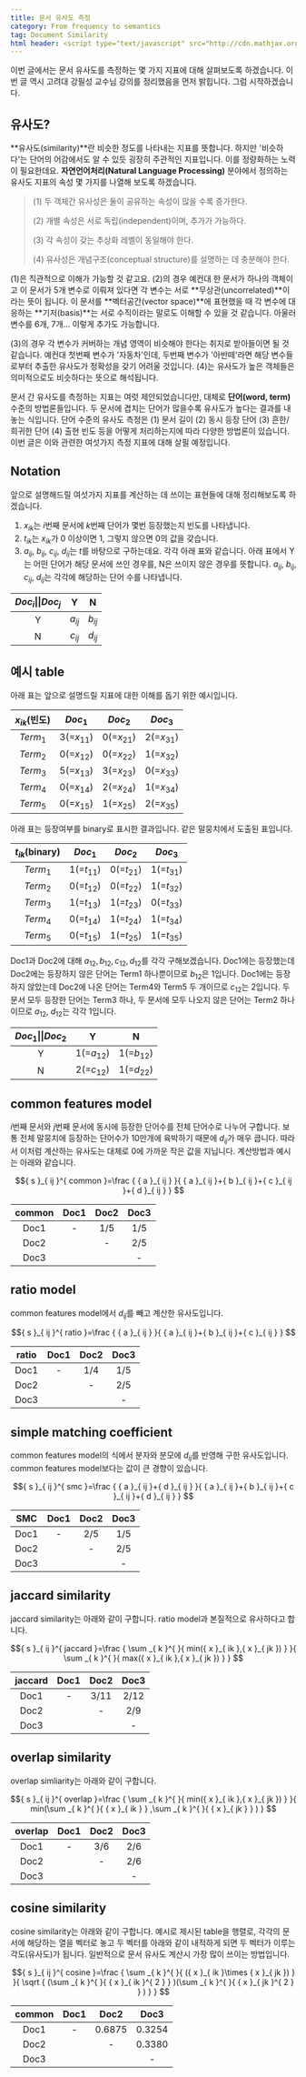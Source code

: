 ```yaml
---
title: 문서 유사도 측정
category: From frequency to semantics
tag: Document Similarity
html header: <script type="text/javascript" src="http://cdn.mathjax.org/mathjax/latest/MathJax.js?config=TeX-AMS_SVG"></script>
---
```


이번 글에서는 문서 유사도를 측정하는 몇 가지 지표에 대해 살펴보도록 하겠습니다. 이번 글 역시 고려대 강필성 교수님 강의를 정리했음을 먼저 밝힙니다. 그럼 시작하겠습니다.



## 유사도?

**유사도(similarity)**란 비슷한 정도를 나타내는 지표를 뜻합니다. 하지만 '비슷하다'는 단어의 어감에서도 알 수 있듯 굉장히 주관적인 지표입니다. 이를 정량화하는 노력이 필요한데요. **자연언어처리(Natural Language Processing)** 분야에서 정의하는 유사도 지표의 속성 몇 가지를 나열해 보도록 하겠습니다.

> (1) 두 객체간 유사성은 둘이 공유하는 속성이 많을 수록 증가한다.
>
> (2) 개별 속성은 서로 독립(independent)이며, 추가가 가능하다.
>
> (3) 각 속성이 갖는 추상화 레벨이 동일해야 한다.
>
> (4) 유사성은 개념구조(conceptual structure)를 설명하는 데 충분해야 한다.

(1)은 직관적으로 이해가 가능할 것 같고요. (2)의 경우 예컨대 한 문서가 하나의 객체이고 이 문서가 5개 변수로 이뤄져 있다면 각 변수는 서로 **무상관(uncorrelated)**이라는 뜻이 됩니다. 이 문서를 **벡터공간(vector space)**에 표현했을 때 각 변수에 대응하는 **기저(basis)**는 서로 수직이라는 말로도 이해할 수 있을 것 같습니다. 아울러 변수를 6개, 7개... 이렇게 추가도 가능합니다.

(3)의 경우 각 변수가 커버하는 개념 영역이 비슷해야 한다는 취지로 받아들이면 될 것 같습니다. 예컨대 첫번째 변수가 '자동차'인데, 두번째 변수가 '아반떼'라면 해당 변수들로부터 추출한 유사도가 정확성을 갖기 어려울 것입니다. (4)는 유사도가 높은 객체들은 의미적으로도 비슷하다는 뜻으로 해석됩니다.

문서 간 유사도를 측정하는 지표는 여럿 제안되었습니다만, 대체로 **단어(word, term)** 수준의 방법론들입니다. 두 문서에 겹치는 단어가 많을수록 유사도가 높다는 결과를 내놓는 식입니다. 단어 수준의 유사도 측정은 (1) 문서 길이 (2) 동시 등장 단어 (3) 흔한/희귀한 단어 (4) 출현 빈도 등을 어떻게 처리하는지에 따라 다양한 방법론이 있습니다. 이번 글은 이와 관련한 여섯가지 측정 지표에 대해 살필 예정입니다.



## Notation

앞으로 설명해드릴 여섯가지 지표를 계산하는 데 쓰이는 표현들에 대해 정리해보도록 하겠습니다.

1. $x_{ik}$는 $i$번째 문서에 $k$번째 단어가 몇번 등장했는지 빈도를 나타냅니다.
2. $t_{ik}$는 $x_{ik}$가 0 이상이면 1, 그렇지 않으면 0의 값을 갖습니다.
3. $a_{ij}$, $b_{ij}$, $c_{ij}$, $d_{ij}$는 $t$를 바탕으로 구하는데요. 각각 아래 표와 같습니다. 아래 표에서 Y는 어떤 단어가 해당 문서에 쓰인 경우를, N은 쓰이지 않은 경우를 뜻합니다. $a_{ij}$, $b_{ij}$, $c_{ij}$, $d_{ij}$는 각각에 해당하는 단어 수를 나타냅니다.

| $Doc_i$\|\|$Doc_j$ |    Y     |    N     |
| :----------------: | :------: | :------: |
|         Y          | $a_{ij}$ | $b_{ij}$ |
|         N          | $c_{ij}$ | $d_{ij}$ |



## 예시 table

아래 표는 앞으로 설명드릴 지표에 대한 이해를 돕기 위한 예시입니다. 

| $x_{ik}$(빈도) |   $Doc_1$    |   $Doc_2$    |   $Doc_3$    |
| :----------: | :----------: | :----------: | :----------: |
|   $Term_1$   | 3(=$x_{11}$) | 0(=$x_{21}$) | 2(=$x_{31}$) |
|   $Term_2$   | 0(=$x_{12}$) | 0(=$x_{22}$) | 1(=$x_{32}$) |
|   $Term_3$   | 5(=$x_{13}$) | 3(=$x_{23}$) | 0(=$x_{33}$) |
|   $Term_4$   | 0(=$x_{14}$) | 2(=$x_{24}$) | 1(=$x_{34}$) |
|   $Term_5$   | 0(=$x_{15}$) | 1(=$x_{25}$) | 2(=$x_{35}$) |



아래 표는 등장여부를 binary로 표시한 결과입니다. 같은 말뭉치에서 도출된 표입니다.

| $t_{ik}$(binary) |   $Doc_1$    |   $Doc_2$    |   $Doc_3$    |
| :--------------: | :----------: | :----------: | :----------: |
|     $Term_1$     | 1(=$t_{11}$) | 0(=$t_{21}$) | 1(=$t_{31}$) |
|     $Term_2$     | 0(=$t_{12}$) | 0(=$t_{22}$) | 1(=$t_{32}$) |
|     $Term_3$     | 1(=$t_{13}$) | 1(=$t_{23}$) | 0(=$t_{33}$) |
|     $Term_4$     | 0(=$t_{14}$) | 1(=$t_{24}$) | 1(=$t_{34}$) |
|     $Term_5$     | 0(=$t_{15}$) | 1(=$t_{25}$) | 1(=$t_{35}$) |



Doc1과 Doc2에 대해 $a_{12},b_{12},c_{12},d_{12}$를 각각 구해보겠습니다. Doc1에는 등장했는데 Doc2에는 등장하지 않은 단어는 Term1 하나뿐이므로 $b_{12}$은 1입니다. Doc1에는 등장하지 않았는데 Doc2에 나온 단어는 Term4와 Term5 두 개이므로 $c_{12}$는 2입니다. 두 문서 모두 등장한 단어는 Term3 하나, 두 문서에 모두 나오지 않은 단어는 Term2 하나이므로 $a_{12}$, $d_{12}$는 각각 1입니다.

| $Doc_1$\|\|$Doc_2$ |      Y       |      N       |
| :----------------: | :----------: | :----------: |
|         Y          | 1(=$a_{12}$) | 1(=$b_{12}$) |
|         N          | 2(=$c_{12}$) | 1(=$d_{22}$) |



## common features model

$i$번째 문서와 $j$번째 문서에 동시에 등장한 단어수를 전체 단어수로 나누어 구합니다. 보통 전체 말뭉치에 등장하는 단어수가 10만개에 육박하기 때문에 $d_{ij}$가 매우 큽니다. 따라서 이처럼 계산하는 유사도는 대체로 0에 가까운 작은 값을 지닙니다. 계산방법과 예시는 아래와 같습니다.

$${ s }_{ ij }^{ common }=\frac { { a }_{ ij } }{ { a }_{ ij }+{ b }_{ ij }+{ c }_{ ij }+{ d }_{ ij } } $$

| common | Doc1 | Doc2 | Doc3 |
| :----: | :--: | :--: | :--: |
|  Doc1  |  -   | 1/5  | 1/5  |
|  Doc2  |      |  -   | 2/5  |
|  Doc3  |      |      |  -   |



## ratio model

common features model에서 $d_{ij}$를 빼고 계산한 유사도입니다.

$${ s }_{ ij }^{ ratio }=\frac { { a }_{ ij } }{ { a }_{ ij }+{ b }_{ ij }+{ c }_{ ij } } $$

| ratio | Doc1 | Doc2 | Doc3 |
| :---: | :--: | :--: | :--: |
| Doc1  |  -   | 1/4  | 1/5  |
| Doc2  |      |  -   | 2/5  |
| Doc3  |      |      |  -   |



## simple matching coefficient

common features model의 식에서 분자와 분모에 $d_{ij}$를 반영해 구한 유사도입니다. common features model보다는 값이 큰 경향이 있습니다.

$${ s }_{ ij }^{ smc }=\frac { { a }_{ ij }+{ d }_{ ij } }{ { a }_{ ij }+{ b }_{ ij }+{ c }_{ ij }+{ d }_{ ij } } $$

| SMC  | Doc1 | Doc2 | Doc3 |
| :--: | :--: | :--: | :--: |
| Doc1 |  -   | 2/5  | 1/5  |
| Doc2 |      |  -   | 2/5  |
| Doc3 |      |      |  -   |



## jaccard similarity

jaccard similarity는 아래와 같이 구합니다. ratio model과 본질적으로 유사하다고 합니다.

$${ s }_{ ij }^{ jaccard }=\frac { \sum _{ k }^{  }{ min({ x }_{ ik },{ x }_{ jk }) }  }{ \sum _{ k }^{  }{ max({ x }_{ ik },{ x }_{ jk }) }  } $$

| jaccard | Doc1 | Doc2 | Doc3 |
| :-----: | :--: | :--: | :--: |
|  Doc1   |  -   | 3/11 | 2/12 |
|  Doc2   |      |  -   | 2/9  |
|  Doc3   |      |      |  -   |



## overlap similarity

overlap simliarity는 아래와 같이 구합니다.

$${ s }_{ ij }^{ overlap }=\frac { \sum _{ k }^{  }{ min({ x }_{ ik },{ x }_{ jk }) }  }{ min(\sum _{ k }^{  }{ { x }_{ ik } } ,\sum _{ k }^{  }{ { x }_{ jk } } ) } $$

| overlap | Doc1 | Doc2 | Doc3 |
| :-----: | :--: | :--: | :--: |
|  Doc1   |  -   | 3/6  | 2/6  |
|  Doc2   |      |  -   | 2/6  |
|  Doc3   |      |      |  -   |



## cosine similarity

cosine similarity는 아래와 같이 구합니다. 예시로 제시된 table을 행렬로, 각각의 문서에 해당하는 열을 벡터로 놓고 두 벡터를 아래와 같이 내적하게 되면 두 벡터가 이루는 각도(유사도)가 됩니다. 일반적으로 문서 유사도 계산시 가장 많이 쓰이는 방법입니다.

$${ s }_{ ij }^{ cosine }=\frac { \sum _{ k }^{  }{ ({ x }_{ ik }\times { x }_{ jk }) }  }{ \sqrt { (\sum _{ k }^{  }{ { x }_{ ik }^{ 2 } } )(\sum _{ k }^{  }{ { x }_{ jk }^{ 2 } } ) }  } $$

| common | Doc1 |  Doc2  |  Doc3  |
| :----: | :--: | :----: | :----: |
|  Doc1  |  -   | 0.6875 | 0.3254 |
|  Doc2  |      |   -    | 0.3380 |
|  Doc3  |      |        |   -    |